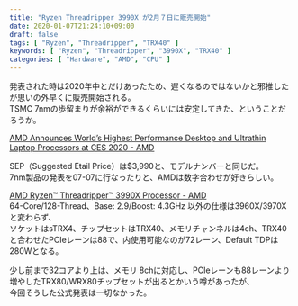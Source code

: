 ```yaml
---
title: "Ryzen Threadripper 3990X が2月７日に販売開始"
date: 2020-01-07T21:24:10+09:00
draft: false
tags: [ "Ryzen", "Threadripper", "TRX40" ]
keywords: [ "Ryzen", "Threadripper", "3990X", "TRX40" ]
categories: [ "Hardware", "AMD", "CPU" ]
---
```


発表された時は2020年中とだけあったため、遅くなるのではないかと邪推したが思いの外早くに販売開始される。  
TSMC 7nmの歩留まりが余裕ができるくらいには安定してきた、ということだろうか。  

[AMD Announces World’s Highest Performance Desktop and Ultrathin Laptop Processors at CES 2020 - AMD](http://ir.amd.com/news-releases/news-release-details/amd-announces-worlds-highest-performance-desktop-and-ultrathin)

SEP（Suggested Etail Price）は$3,990と、モデルナンバーと同じだ。  
7nm製品の発表を07-07に行なったりと、AMDは数字合わせが好きらしい。  

[AMD Ryzen™ Threadripper™ 3990X Processor - AMD](https://www.amd.com/en/products/cpu/amd-ryzen-threadripper-3990x#product-specs)  
64-Core/128-Thread、Base: 2.9/Boost: 4.3GHz 以外の仕様は3960X/3970Xと変わらず、  
ソケットはsTRX4、チップセットはTRX40、メモリチャンネルは4ch、TRX40と合わせたPCIeレーンは88で、内使用可能なのが72レーン、Default TDPは280Wとなる。  

少し前まで32コアより上は、メモリ 8chに対応し、PCIeレーンも88レーンより増やしたTRX80/WRX80チップセットが出るとかいう噂があったが、  
今回そうした公式発表は一切なかった。  
